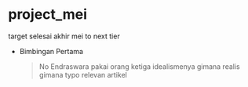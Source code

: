 # project_mei
target selesai akhir mei to next tier

- Bimbingan Pertama
	> No Endraswara
	> pakai orang ketiga
	> idealismenya gimana
	> realis gimana
	> typo
	> relevan artikel
